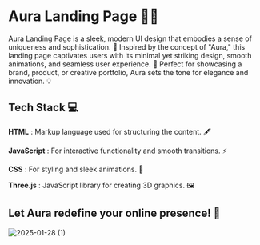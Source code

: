 
# Aura Landing Page 🚀✨

Aura Landing Page is a sleek, modern UI design that embodies a sense of uniqueness and sophistication. 🌟 Inspired by the concept of "Aura," this landing page captivates users with its minimal yet striking design, smooth animations, and seamless user experience. 🎨 Perfect for showcasing a brand, product, or creative portfolio, Aura sets the tone for elegance and innovation. 💡

## Tech Stack 💻

**HTML** : Markup language used for structuring the content. 🖋️

**JavaScript** : For interactive functionality and smooth transitions. ⚡

**CSS** : For styling and sleek animations. 🎨

**Three.js** : JavaScript library for creating 3D graphics. 🖼️
<br/>

## Let Aura redefine your online presence! 🌈

![2025-01-28 (1)](https://github.com/user-attachments/assets/834d18ea-9c20-4161-9ea8-41d1bf1a83e1)
